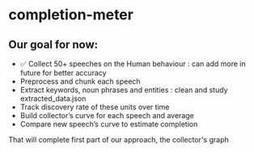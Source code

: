 # completion-meter

## Our goal for now:
- ✅ Collect 50+ speeches on the Human behaviour : can add more in future for better accuracy
- Preprocess and chunk each speech
- Extract keywords, noun phrases and entities : clean and study extracted_data.json
- Track discovery rate of these units over time
- Build collector’s curve for each speech and average
- Compare new speech’s curve to estimate completion

That will complete first part of our approach, the collector's graph